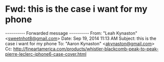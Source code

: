# Fwd: this is the case i want for my phone

\---------- Forwarded message ----------
From: "Leah Kynaston" <[sweetnhot8@gmail.com](mailto:sweetnhot8@gmail.com)\>
Date: Sep 19, 2014 11:13 AM
Subject: this is the case i want for my phone
To: "Aaron Kynaston" <[akynaston@gmail.com](mailto:akynaston@gmail.com)\>
Cc:
<http://fineartamerica.com/products/whistler-blackcomb-peak-to-peak-pierre-leclerc-iphone6-case-cover.html>
